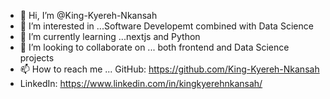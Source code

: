 - 👋 Hi, I’m @King-Kyereh-Nkansah
- 👀 I’m interested in ...Software Developemt combined with Data Science
- 🌱 I’m currently learning ...nextjs and Python
- 💞️ I’m looking to collaborate on ... both frontend and Data Science projects
- 📫 How to reach me ... GitHub: https://github.com/King-Kyereh-Nkansah
- LinkedIn: https://www.linkedin.com/in/kingkyerehnkansah/

<!---
King-Kyereh-Nkansah/King-Kyereh-Nkansah is a ✨ special ✨ repository because its `README.md` (this file) appears on your GitHub profile.
You can click the Preview link to take a look at your changes.
--->
